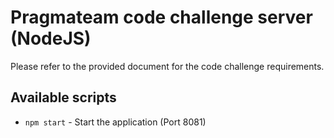 # Pragmateam code challenge server (NodeJS)

Please refer to the provided document for the code challenge requirements. 

## Available scripts

- `npm start` - Start the application (Port 8081)
